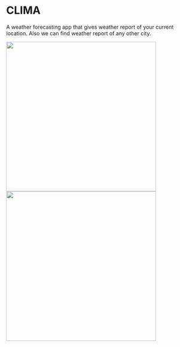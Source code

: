 # CLIMA
A weather forecasting app that gives weather report of your current location. Also we can find weather report of any other city.


<img src="https://user-images.githubusercontent.com/75268931/118675433-39993580-b818-11eb-943f-a5a0e48a26ce.jpg" height=400 width=400>

<img src="https://user-images.githubusercontent.com/75268931/118675589-56356d80-b818-11eb-9844-c736d1627c18.jpg" height=400 width=400>

